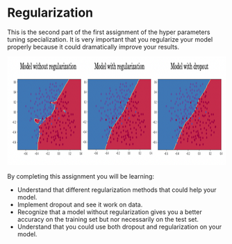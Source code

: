 <h1>Regularization</h1>

<p>This is the second part of the first assignment of the hyper parameters tuning specialization. It is very important that you regularize your model properly because it could dramatically improve your results.
</p>

<img src="images/readme_image.png" width="800" height="250">

By completing this assignment you will be learning:
<ul>
<li>Understand that different regularization methods that could help your model.
<li>Implement dropout and see it work on data.
<li>Recognize that a model without regularization gives you a better accuracy on the training set but nor necessarily on the test set.
<li>Understand that you could use both dropout and regularization on your model.
